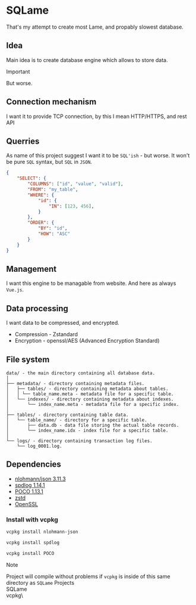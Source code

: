 # SQLame
That's my attempt to create most Lame, and propably slowest database.


## Idea
Main idea is to create database engine which allows to store data. 

> [!IMPORTANT] 
> But worse.


## Connection mechanism
I want it to provide TCP connection, by this I mean HTTP/HTTPS, and rest API


## Querries
As name of this project suggest I want it to be `SQL'ish` - but worse. It won't be pure `SQL` syntax, but `SQL` in `JSON`.

```json
{
    "SELECT": {
        "COLUMNS": ["id", "value", "valid"],
        "FROM": "my_table",
        "WHERE": {
            "id": {
                "IN": [123, 456],
            }
        },
        "ORDER": {
            "BY": "id",
            "HOW": "ASC"
        }
    }
}
```

## Management
I want this engine to be managable from website. And here as always `Vue.js`.


## Data processing
I want data to be compressed, and encrypted.
 - Compression - Zstandard
 - Encryption - openssl/AES (Advanced Encryption Standard)


## File system

```plaintext
data/ - the main directory containing all database data.
│
├── metadata/ - directory containing metadata files.
│   ├── tables/ - directory containing metadata about tables.
│   │ └── table_name.meta - metadata file for a specific table.
│   └── indexes/ - directory containing metadata about indexes.
│       └── index_name.meta - metadata file for a specific index.
│
├── tables/ - directory containing table data.
│   └── table_name/ - directory for a specific table.
│       ├── data.db - data file storing the actual table records.
│       └── index_name.idx - index file for a specific table.
│
└── logs/ - directory containing transaction log files.
    └── log_0001.log.
```


## Dependencies
 - [nlohmann/json 3.11.3](https://github.com/nlohmann/json)
 - [spdlog 1.14.1](https://github.com/gabime/spdlog)
 - [POCO 1.13.1](https://pocoproject.org/)
 - [zstd](https://github.com/facebook/zstd)
 - [OpenSSL](https://github.com/openssl/openssl)

### Install with vcpkg
```sh
vcpkg install nlohmann-json
```

```sh
vcpkg install spdlog
```

```sh
vcpkg install POCO
```

> [!NOTE] 
> Project will compile without problems if `vcpkg` is inside of this same directory as `SQLame`
> Projects\
>   SQLame\
>   vcpkg\
